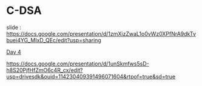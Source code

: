 # C-DSA

slide :
https://docs.google.com/presentation/d/1zmXizZwaL1o0vWz0XPfNrA9dkTvbuei4YG_MIxD_QEc/edit?usp=sharing

[Day 4 ](https://docs.google.com/presentation/d/1zmXizZwaL1o0vWz0XPfNrA9dkTvbuei4YG_MIxD_QEc/edit?usp=sharing)

https://docs.google.com/presentation/d/1unSkmfws5sD-h8S20PjfHfZmO6c4R_cx/edit?usp=drivesdk&ouid=114230409391496071604&rtpof=true&sd=true
